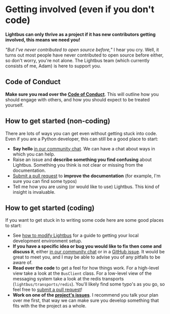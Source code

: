 # Getting involved (even if you don't code)

**Lightbus can only thrive as a project if it has new contributors getting involved, 
this means we need you!**

*"But I've never contributed to open source before,"* I hear you cry. Well, it turns 
out most people have never contributed to open source before either, so don't worry, you're 
not alone. The Lightbus team (which currently consists of me, Adam) is here to support you.

## Code of Conduct

**Make sure you read over the [Code of Conduct](../reference/code-of-conduct.md)**. This will outline how you should 
engage with others, and how you should expect to be treated yourself.

## How to get started (non-coding)

There are lots of ways you can get even without getting stuck into code. Even if you are a 
Python developer, this can still be a good place to start:

* **Say hello** [in our community chat](https://discord.gg/2j594ws). We can have a chat about ways 
  in which you can help.
* Raise an issue and **describe something you find confusing** about Lightbus. Something you think 
  is not clear or missing from the documentation.
* [Submit a pull request] to **improve the documentation** (for example, I'm sure you can find some typos)
* Tell me how you are using (or would like to use) Lightbus. This kind of insight is invaluable.

## How to get started (coding)

If you want to get stuck in to writing some code here are some good places to start:

* See [how to modify Lightbus](../howto/modify-lightbus.md) for a guide to getting your local development 
  environment setup. 
* **If you have a specific idea or bug you would like to fix then come and discuss it**, either 
  [in our community chat](https://discord.gg/2j594ws) or in a 
  [GitHub issue](https://github.com/adamcharnock/lightbus/issues/new). It would be great to meet you,
  and I may be able to advise you of any pitfalls to be aware of.
* **Read over the code** to get a feel for how things work. For a high-level view take a look at 
  the `BusClient` class. For a low-level view of the messaging system take a look at the 
  redis transports (`lightbus/transports/redis`). You'll likely find some typo's as you go, so 
  feel free to [submit a pull request]!
* **Work on one of the [project's issues]**. I recommend you 
  talk your plan over me first, that way we can make sure you develop something that fits with the 
  the project as a whole.

[submit a pull request]: https://help.github.com/en/github/collaborating-with-issues-and-pull-requests
[project's issues]: https://github.com/adamcharnock/lightbus/issues
